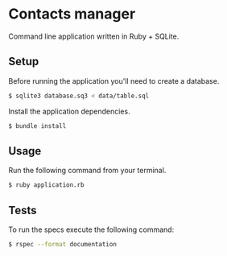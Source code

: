 # Contacts manager

Command line application written in Ruby +  SQLite.

## Setup

Before running the application you'll need to create a database.

```bash
$ sqlite3 database.sq3 < data/table.sql
```

Install the application dependencies.

```bash
$ bundle install
```

## Usage

Run the following command from your terminal.

```bash
$ ruby application.rb
```

## Tests

To run the specs execute the following command:

```bash
$ rspec --format documentation
```

